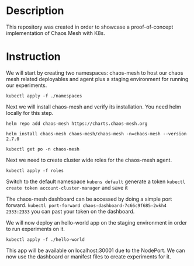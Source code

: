 # Description
This repository was created in order to showcase a proof-of-concept implementation of Chaos Mesh with K8s.

# Instruction
We will start by creating two namespaces: chaos-mesh to host our chaos mesh related deployables and agent plus a staging environment for running our experiments.

``kubectl apply -f ./namespaces``

Next we will install chaos-mesh and verify its installation. You need helm locally for this step.

`helm repo add chaos-mesh https://charts.chaos-mesh.org`

`helm install chaos-mesh chaos-mesh/chaos-mesh -n=chaos-mesh --version 2.7.0`

`kubectl get po -n chaos-mesh`

Next we need to create cluster wide roles for the chaos-mesh agent.

`kubectl apply -f roles`

Switch to the default namespace `kubens default`
generate a token 
`kubectl create token account-cluster-manager` and save it

The chaos-mesh dashboard can be accessed by doing a simple port forward.
`kubectl port-forward chaos-dashboard-7c66c9f685-2wkh4 2333:2333` you can past your token on the dashboard.

We will now deploy an hello-world app on the staging environment in order to run experiments on it.

`kubectl apply -f ./hello-world`

This app will be available on localhost:30001 due to the NodePort.
We can now use the dashboard or manifest files to create experiments for it.
